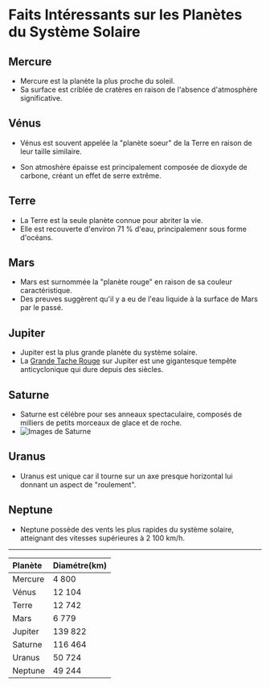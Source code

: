 # Faits Intéressants sur les Planètes du Système Solaire

## Mercure

- Mercure est la planète la plus proche du soleil.
- Sa surface est criblée de cratères en raison de l'absence d'atmosphère significative. 

## Vénus

- Vénus est souvent appelée la "planète soeur" de la Terre en raison de leur taille similaire.

- Son atmoshère épaisse est principalement composée de dioxyde de carbone, créant un effet de serre extrême.

## Terre 

- La Terre est la seule planète connue pour abriter la vie.
- Elle est recouverte d'environ 71 % d'eau, principalemenr sous forme d'océans.

## Mars

- Mars est surnommée la "planète rouge" en raison de sa couleur caractéristique.
- Des preuves suggèrent qu'il y a eu de l'eau liquide à la surface de Mars par le passé.

## Jupiter

- Jupiter est la plus grande planète du système solaire.
- La [Grande Tache Rouge](https://fr.wikipedia.org/wiki/Grande_Tache_rouge) sur Jupiter est une gigantesque tempête anticyclonique qui dure depuis des siècles.

## Saturne

- Saturne est célébre pour ses anneaux spectaculaire, composés de milliers de petits morceaux de glace et de roche.
- ![Images de Saturne](https://upload.wikimedia.org/wikipedia/commons/thumb/c/c7/Saturn_during_Equinox.jpg/800px-Saturn_during_Equinox.jpg) 

## Uranus

- Uranus est unique car il tourne sur un axe presque horizontal lui donnant un aspect de "roulement".

## Neptune

- Neptune possède des vents les plus rapides du système solaire, atteignant des vitesses supérieures à 2 100 km/h.

---

Planète |Diamétre(km)|
|:----- |:-----------|
|Mercure|4 800       |
|Vénus  |12 104      |
|Terre  |12 742      |
|Mars   |6 779       |
|Jupiter|139 822     |
|Saturne|116 464     |
|Uranus |50 724      |
|Neptune|49 244      |
